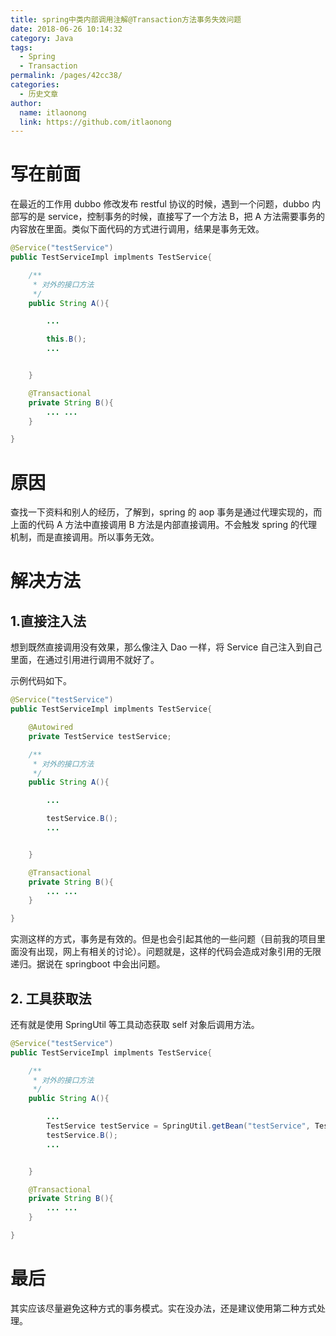 ```yaml
---
title: spring中类内部调用注解@Transaction方法事务失效问题
date: 2018-06-26 10:14:32
category: Java
tags:
  - Spring
  - Transaction
permalink: /pages/42cc38/
categories:
  - 历史文章
author:
  name: itlaonong
  link: https://github.com/itlaonong
---
```


# 写在前面

在最近的工作用 dubbo 修改发布 restful 协议的时候，遇到一个问题，dubbo 内部写的是 service，控制事务的时候，直接写了一个方法 B，把 A 方法需要事务的内容放在里面。类似下面代码的方式进行调用，结果是事务无效。

<!-- more -->

```java
@Service("testService")
public TestServiceImpl implments TestService{

    /**
     * 对外的接口方法
     */
    public String A(){

        ...

        this.B();
        ...


    }

    @Transactional
    private String B(){
        ... ...
    }

}

```

# 原因

查找一下资料和别人的经历，了解到，spring 的 aop 事务是通过代理实现的，而上面的代码 A 方法中直接调用 B 方法是内部直接调用。不会触发 spring 的代理机制，而是直接调用。所以事务无效。

# 解决方法

## 1.直接注入法

想到既然直接调用没有效果，那么像注入 Dao 一样，将 Service 自己注入到自己里面，在通过引用进行调用不就好了。

示例代码如下。

```java
@Service("testService")
public TestServiceImpl implments TestService{

    @Autowired
    private TestService testService;

    /**
     * 对外的接口方法
     */
    public String A(){

        ...

        testService.B();
        ...


    }

    @Transactional
    private String B(){
        ... ...
    }

}
```

实测这样的方式，事务是有效的。但是也会引起其他的一些问题（目前我的项目里面没有出现，网上有相关的讨论）。问题就是，这样的代码会造成对象引用的无限递归。据说在 springboot 中会出问题。

## 2. 工具获取法

还有就是使用 SpringUtil 等工具动态获取 self 对象后调用方法。

```java
@Service("testService")
public TestServiceImpl implments TestService{

    /**
     * 对外的接口方法
     */
    public String A(){

        ...
        TestService testService = SpringUtil.getBean("testService", TestService.class);
        testService.B();
        ...


    }

    @Transactional
    private String B(){
        ... ...
    }

}
```

# 最后

其实应该尽量避免这种方式的事务模式。实在没办法，还是建议使用第二种方式处理。
